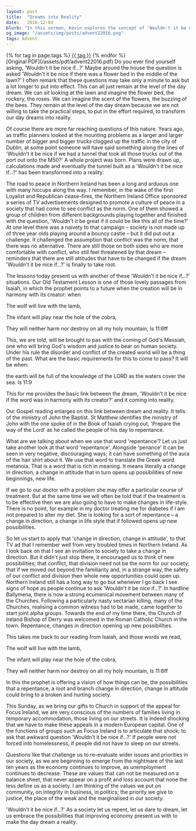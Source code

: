 ```yaml
---
layout: post
title:  "Dreams into Reality"
date:   2016-12-04
blurb: "In this sermon, Kevin explores the concept of 'Wouldn't it be nice if...?' and how it can be transformed into reality. He uses examples from everyday life, city planning, and the peace process in Northern Ireland to illustrate his point. He also discusses the biblical teachings of Isaiah and the ministry of John the Baptist, emphasizing the importance of repentance and change in direction to bring about new possibilities."
og_image: "/assets/img/posts/advent22016.png"
tags: Advent
---    
```

<div class="tag-pills">
    {% for tag in page.tags %}
    <a href="{{ site.baseurl }}/tag/{{ tag | slugify }}" class="tag-pill">{{ tag }}</a>
    {% endfor %}
</div>
[Original PDF](/assets/pdf/advent22016.pdf)
Do you ever find yourself asking, 'Wouldn't it be nice if...?' Maybe around the house the question is asked 'Wouldn't it be nice if there was a flower bed in the middle of the lawn?' I often remark that these questions may take only a minute to ask but a lot longer to put into effect. This can all just remain at the level of the day dream. We can sit looking at the lawn and imagine the flower bed, the rockery, the roses. We can imagine the scent of the flowers, the buzzing of the bees. They remain at the level of the day dream because we are not willing to take the practical steps, to put in the effort required, to transform our day dreams into reality.

Of course there are more far reaching questions of this nature. Years ago, as traffic planners looked at the mounting problems as a larger and larger number of bigger and bigger trucks clogged up the traffic in the city of Dublin, at some point someone will have said something along the lines of 'Wouldn't it be nice if we had a tunnel that took all those trucks out of the port out onto the M50?' A whole project was born. Plans were drawn up, calculations made and eventually the tunnel built as a 'Wouldn't it be nice if...?' has been transformed into a reality.

The road to peace in Northern Ireland has been a long and arduous one with many hiccups along the way. I remember, in the wake of the first Loyalist and Republican cease-fires, the Northern Ireland Office sponsored a series of TV advertisements designed to promote a culture of peace in a society that had come to see conflict as the norm. One of them showed a group of children from different backgrounds playing together and finished with the question, 'Wouldn't it be great if it could be like this all of the time?' At one level there was a naivety to that campaign – society is not made up of three year olds playing around a bouncy castle – but it did put out a challenge. It challenged the assumption that conflict was the norm, that there was no alternative. There are still those on both sides who are more comfortable with conflict, who still feel threatened by that dream – reminders that there are still attitudes that have to be changed if the dream 'Wouldn't it be nice if...?' is finally to take root.

The lessons today present us with another of these 'Wouldn't it be nice if...?' situations. Our Old Testament Lesson is one of those lovely passages from Isaiah, in which the prophet points to a future when the creation will be in harmony with its creator: when

The wolf will live with the lamb,

The infant will play near the hole of the cobra,

They will neither harm nor destroy on all my holy mountain, Is 11:6ff

This, we are told, will be brought to pas with the coming of God's Messiah, one who will bring God's wisdom and justice to bear on human society. Under his rule the disorder and conflict of the created world will be a thing of the past. What are the basic requirements for this to come to pass? It will be when:

the earth will be full of the knowledge of the LORD as the waters cover the sea. Is 11:9

This for me provides the basic link between the dream, 'Wouldn't it be nice if the word was in harmony with its creator?' and it coming into reality.

Our Gospel reading enlarges on this link between dream and reality. It tells of the ministry of John the Baptist. St Matthew identifies the ministry of John with the one spoke of in the Book of Isaiah crying out, 'Prepare the way of the Lord' as he called the people of his day to repentance.

What are we talking about when we use that word 'repentance'? Let us just take another look at that word 'repentance'. Alongside 'penance' it can be seen in very negative, discouraging ways; it can have something of the aura of the hair shirt about it. We use that word to translate the Greek word metanoia. That is a word that is rich in meaning. It means literally a change in direction, a change in attitude that in turn opens up possibilities of new beginnings, new life.

If we go to our doctor with a problem she may offer a particular course of treatment. But at the same time we will often be told that if the treatment is to be effective then we are also going to have to make changes in life-style. There is no point, for example in my doctor treating me for diabetes if I am not prepared to alter my diet. She is looking for a sort of repentance – a change in direction, a change in life style that if followed opens up new possibilities.

So let us start to apply that 'change in direction, change in attitude', to that TV ad that I remember well from very troubled times in Northern Ireland. As I look back on that I see an invitation to society to take a change in direction. But it didn't just stop there, it encouraged us to think of new possibilities; that conflict, that division need not be the norm for our society; that if we moved out beyond the familiarity and, in a strange way, the safety of our conflict and division then whole new opportunities could open up. Northern Ireland still has a long way to go but whenever I go back I see signs of hope as people continue to ask 'Wouldn't it be nice if...?' In hardline Ballymena, there is now a strong ecumenical movement between many of the Churches. Following a particularly nasty sectarian killing, many of the Churches, realising a common witness had to be made, came together to start joint alpha groups. Towards the end of my time there, the Church of Ireland Bishop of Derry was welcomed in the Roman Catholic Church in the town. Repentance, changes in direction opening up new possibilities.

This takes me back to our reading from Isaiah, and those words we read,

The wolf will live with the lamb,

The infant will play near the hole of the cobra,

They will neither harm nor destroy on all my holy mountain, Is 11:6ff

In this the prophet is offering a vision of how things can be, the possibilities that a repentance, a root and branch change in direction, change in attitude could bring to a broken and hurting society.

This Sunday, as we bring our gifts to Church in support of the appeal for Focus Ireland, we are very conscious of the numbers of families living in temporary accommodation, those living on our streets. It is indeed shocking that we have to make these appeals in a modern European capital. One of the functions of groups such as Focus Ireland is to articulate that shock; to ask that awkward question 'Wouldn't it be nice if...?' If people were not forced into homelessness, if people did not have to sleep on our streets.

Questions like that challenge us to re-evaluate wider issues and priorities in our society, as we are beginning to emerge from the nightmare of the last ten years as the economy continues to improve, as unemployment continues to decrease. These are values that can not be measured on a balance sheet, that never appear on a profit and loss account that none the less define us as a society. I am thinking of the values we put on community, on integrity in business, in politics; the priority we give to justice, the place of the weak and the marginalised in our society.

'Wouldn't it be nice if...?' As a society let us repent, let us dare to dream, let us embrace the possibilities that improving economy present us with to make the day dream a reality.
